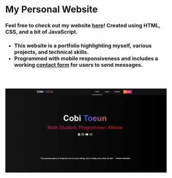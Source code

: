 # My Personal Website
<h3>Feel free to check out my website <a href="https://www.cobitoeun.com" target="_blank">here</a>! Created using <strong>HTML</strong>, <strong>CSS</strong>, and a bit of <strong>JavaScript</strong>.</h3>
<h3><ul>
  <li>This website is a portfolio highlighting myself, various projects, and technical skills.</li>
  <li>Programmed with <strong>mobile responsiveness</strong> and includes a working <a href="https://www.cobitoeun.com/contact.html" target="_blank">contact form</a> for users to send messages.</li>
</ul></h3>
<br></br>

![ScreenShot](/img/front-page.PNG)
